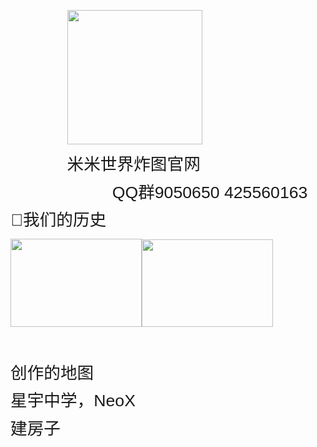 

<div class="WordSection1" style="">

<p class="MsoNormal"><span lang="EN-US"><span style="">&nbsp;&nbsp;&nbsp;&nbsp;&nbsp;&nbsp;&nbsp;&nbsp;&nbsp;&nbsp;&nbsp;&nbsp;&nbsp;&nbsp;&nbsp;&nbsp;&nbsp;&nbsp;&nbsp;&nbsp;&nbsp;&nbsp;
</span><span style=""><img width="216" height="215" src="米米世界炸图官网.files/image002.jpg" v:shapes="图片_x0020_1"></span><span style="">&nbsp;&nbsp;&nbsp;</span><span style="">&nbsp;&nbsp;&nbsp;&nbsp;&nbsp;</span></span></p>

<p class="MsoNormal"><span lang="EN-US"><span style="">&nbsp;&nbsp;&nbsp;&nbsp;&nbsp;&nbsp;&nbsp;&nbsp;&nbsp;&nbsp;&nbsp;&nbsp;&nbsp;&nbsp;&nbsp;&nbsp;&nbsp;&nbsp;&nbsp;&nbsp;&nbsp;&nbsp;
</span></span><span style="font-size: 20pt; line-height: 115%; font-family: &quot;.苹方-简&quot;, sans-serif;">米<span class="GramE">米世界炸图官</span>网<span lang="EN-US"><o:p></o:p></span></span></p>

<p class="MsoNormal" style="margin-left: 22pt; text-indent: 100pt;"><span lang="EN-US" style="font-size: 20pt; line-height: 115%; font-family: &quot;.苹方-简&quot;, sans-serif;">QQ</span><span style="font-size: 20pt; line-height: 115%; font-family: &quot;.苹方-简&quot;, sans-serif;">群<span lang="EN-US">9050650 425560163
<span style="">&nbsp;</span><o:p></o:p></span></span></p>

<p class="MsoNormal"><span lang="EN-US" style="font-size: 20pt; line-height: 115%; font-family: &quot;Segoe UI Emoji&quot;, sans-serif;"></span><span style="font-size: 20pt; line-height: 115%; font-family: &quot;.苹方-简&quot;, sans-serif;">我们的历史<span lang="EN-US"><o:p></o:p></span></span></p>

<p class="MsoNormal"><span lang="EN-US" style=""><img width="210" height="141" src="米米世界炸图官网.files/image004.png" v:shapes="图片_x0020_7"><img width="210" height="140" src="米米世界炸图官网.files/image006.png" v:shapes="图片_x0020_9"></span><span lang="EN-US" style="font-size: 20pt; line-height: 115%; font-family: &quot;.苹方-简&quot;, sans-serif;"><o:p></o:p></span></p>

<p class="MsoNormal"><span lang="EN-US" style="font-size: 20pt; line-height: 115%; font-family: &quot;.苹方-简&quot;, sans-serif;"><o:p>&nbsp;</o:p></span></p>

<p class="MsoNormal"><span style="font-size: 20pt; line-height: 115%; font-family: &quot;.苹方-简&quot;, sans-serif;">创作的地图<span lang="EN-US"><o:p></o:p></span></span></p>

<p class="MsoNormal"><span style="font-size: 20pt; line-height: 115%; font-family: &quot;.苹方-简&quot;, sans-serif;">星宇中学，<span lang="EN-US">NeoX<o:p></o:p></span></span></p>

<p class="MsoNormal"><span style="font-size: 20pt; line-height: 115%; font-family: &quot;.苹方-简&quot;, sans-serif;">建房子<span lang="EN-US"><o:p></o:p></span></span></p>

</div>




